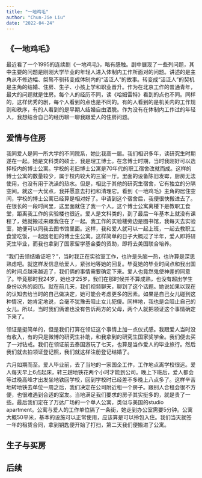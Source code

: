 ```yaml
---
title: "一地鸡毛"
author: "Chun-Jie Liu"
date: "2022-04-24"
---
```


## 《一地鸡毛》

最近看了一个1995的连续剧《一地鸡毛》，略有感触。剧中展现了一些列问题，其中主要的问题是刚刚大学毕业的年轻人进入体制内工作所面对的问题。讲述的是主角从不修边幅、桀骜不驯转变成体制内的“活泛人”的故事。转变成“活泛人”的契机是主角的结婚、住房、生子、小孩上学和职业晋升。作为在北京工作的普通青年，最大的问题就是住房。每个人的经历不同，读《哈姆雷特》看到的点也不同。同样的，这样优秀的剧，每个人看到的点也是不同的。有的人看到的是机关内的工作规则和秩序，有的人看到的是早期人结婚自由洒脱。作为没有在体制内工作过的年轻人，我想结合自己的经历聊一聊我跟爱人的住房问题。

## 爱情与住房

我同爱人是同一所大学的不同院系，她比我高一届。我们相识多年，读研究生时期遂在一起。她是文科类的硕士，我是理工博士。在念博士时期，当时我刚好可以选择校内的博士公寓。学校的老旧博士公寓是70年代的职工宿舍改就而成。这样的博士公寓的数量较少，属于校内较大的三室一厅。里面的设备陈旧发霉，厨房无法使用，也没有用于洗澡的热水。但是，相比于其他的研究生宿舍，它有独立的分隔空间。就这一大优点，我并愿意去打扫和清理它。看到《一地鸡毛》主角的居住空间，学校的博士公寓已经算是相对好了。申请到这个宿舍后，我便很快搬进去了。在很长的一段时间里，这里面就住了我一个人。这个博士公寓离楼下是教职工食堂，距离我工作的实验楼也很近。爱人是文科类的，到了最后一年基本上就没有课程了，她就搬过来跟我住在了一起。我工作的实验楼旁边是图书馆，我每天去实验室，她便可以同我去图书馆里面。这样，我和爱人就可以一起上班，一起去教职工食堂吃饭，一起回老旧的博士生公寓。这样简单的日子大概过了半年，爱人即将研究生毕业，而我也拿到了国家留学基金委的资助，即将去美国联合培养。

“我们去领结婚证吧？”，当时我正在实验室工作，也许是头脑一热，也许算是深思熟虑吧。就这样发信息给爱人，紧张地等她的回复。毕竟她的毕业时间点和我出国的时间点越来越近了，我们俩的事情需要确定下来。爱人也竟然鬼使神差的同意了。毕竟那时我24岁，她也才25岁，我们在那时候并不算成熟，也没有超出学生身份以外的阅历。就在前几天，我们视频聊天，聊到了这个话题。她说如果以现在的认知去给当时的自己做决定，她可能会考虑更多的因素。如果是自己女儿碰到这种情况，她肯定地说，会毫不犹豫去阻止女儿犯傻。同样地，我也是会阻止自己的女儿。所以，当时我们俩谁也没有告诉两方的父母，两个人就把领证这个事情确定下来了。

领证是挺简单的，但是我们打算在领证这个事情上加一点仪式感。我跟爱人当时没有收入，有的只是微博的研究生补助，和我拿到的研究生国家奖学金。我们便去买了一对钻戒。我们在领证前去泰国游玩了七天，也算是当作爱人的毕业旅行。然后我们就去拍领证登记照，我们就这样注册登记结婚了。

六月如期而至。爱人毕业前，去了当地的一家国企工作，工作地点离学校很远。爱人每天早上6点起床，转三趟地铁花两个小时才能到公司。晚上下班后，爱人都会等过晚高峰才出发坐地铁回学校，回到学校时已经差不多晚上八点多了。这样辛苦地转地铁去单位一周之后，我们决定在公司附近租一个房子。跟别人合租会很不方便，也很难遇到合适的室友。当地满足我们要求的房子其实挺多的，就是贵了一些。最后我们定在了万达广场的一个单人公寓，类似与美国的studio apartment。公寓与爱人的工作单位隔了一条街，她走到办公室需要5分钟。公寓大概50平米，基本的设施可以正常使用，应该算是可以拎包入住。我们当天就签一年的租赁合同，拿到钥匙便开始了打扫，第二天我们便搬进了公寓。



## 生子与买房




## 后续


